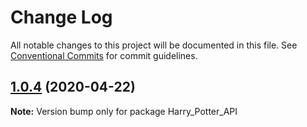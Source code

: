 # Change Log

All notable changes to this project will be documented in this file.
See [Conventional Commits](https://conventionalcommits.org) for commit guidelines.

## [1.0.4](https://github.com/parxyHash/HarryPotter_API/compare/v1.0.3...v1.0.4) (2020-04-22)

**Note:** Version bump only for package Harry_Potter_API
